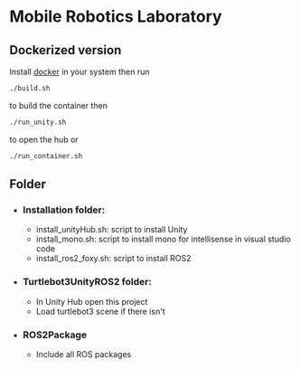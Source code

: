 # Mobile Robotics Laboratory

## Dockerized version

Install [docker](https://www.docker.com/products/docker-desktop/) in your system then run

```bash
./build.sh
```
to build the container then
```bash
./run_unity.sh
```
to open the hub or
```bash
./run_container.sh
```


## Folder
- ###  Installation folder:
    - install_unityHub.sh: script to install Unity
    - install_mono.sh: script to install mono for intellisense in visual studio code
    - install_ros2_foxy.sh: script to install ROS2
- ### Turtlebot3UnityROS2 folder:
    - In Unity Hub open this project
    - Load turtlebot3 scene if there isn't
- ### ROS2Package 
    - Include all ROS packages

